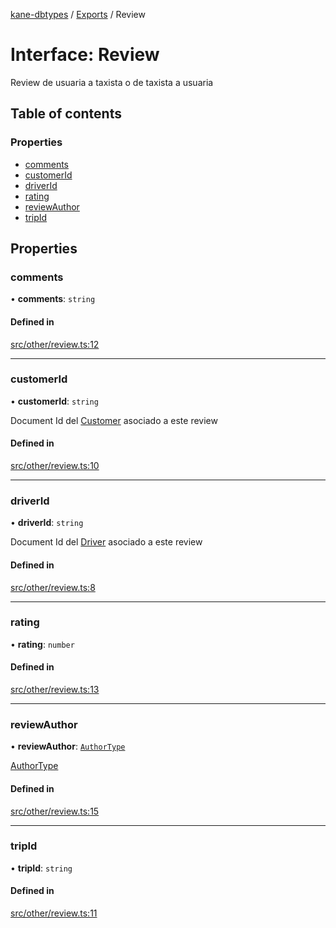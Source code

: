 [kane-dbtypes](../README.md) / [Exports](../modules.md) / Review

# Interface: Review

Review de usuaria a taxista o de taxista a usuaria

## Table of contents

### Properties

- [comments](Review.md#comments)
- [customerId](Review.md#customerid)
- [driverId](Review.md#driverid)
- [rating](Review.md#rating)
- [reviewAuthor](Review.md#reviewauthor)
- [tripId](Review.md#tripid)

## Properties

### comments

• **comments**: `string`

#### Defined in

[src/other/review.ts:12](https://github.com/gatitolabs/kane-dbtypes/blob/0866c8c/src/other/review.ts#L12)

___

### customerId

• **customerId**: `string`

Document Id del [Customer](Customer.md) asociado a este review

#### Defined in

[src/other/review.ts:10](https://github.com/gatitolabs/kane-dbtypes/blob/0866c8c/src/other/review.ts#L10)

___

### driverId

• **driverId**: `string`

Document Id del [Driver](Driver.md) asociado a este review

#### Defined in

[src/other/review.ts:8](https://github.com/gatitolabs/kane-dbtypes/blob/0866c8c/src/other/review.ts#L8)

___

### rating

• **rating**: `number`

#### Defined in

[src/other/review.ts:13](https://github.com/gatitolabs/kane-dbtypes/blob/0866c8c/src/other/review.ts#L13)

___

### reviewAuthor

• **reviewAuthor**: [`AuthorType`](../modules.md#authortype)

[AuthorType](../modules.md#authortype)

#### Defined in

[src/other/review.ts:15](https://github.com/gatitolabs/kane-dbtypes/blob/0866c8c/src/other/review.ts#L15)

___

### tripId

• **tripId**: `string`

#### Defined in

[src/other/review.ts:11](https://github.com/gatitolabs/kane-dbtypes/blob/0866c8c/src/other/review.ts#L11)
